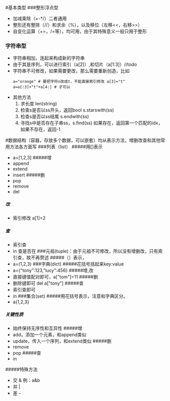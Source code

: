 #基本类型
###整形浮点型
- 加减乘除（+-*/）二者通用
- 整形还有整除（//）和求余（%），以及移位（左移<<，右移>>）
- 自变化运算（+=，/=等），均可用，由于其特殊意义一般只用于整形
### 字符串型
- 字符串相加，连起来构成新的字符串
- 由于其是序列，可以进行索引（a[2]）,和切片（a[1:3]）//todo
- 字符串不可修改，如果需要更改，那么需要重新创造，比如
    ```
  a="orange" # 要把字符n改成t，不能直接索引修改 a[3]="t"
  a=a[:3]+"t"+a[4:] # 才可以
    ```
- 其他方法
    1. 求长度 len(string)
    2. 检查s是否以ss开头，返回bool s.starswith(ss)
    3. 检查s是否以ss结尾 s.endwith(ss)
    4. 寻找s中是否存在子串ss，s.find(ss) 如果存在，返回第一个匹配的idx，如果不存在，返回-1

#数据结构（容器，存放多个数据，可以嵌套）均从表示方法，增删改查和其他常用方法各方面写
###列表（list）
#####用[]表示
- a=[1,2,3]
#####增
- append
- extend
- insert
#####删
- pop
- remove
- del
##### 改
- 索引修改 a[1]=2
##### 查
- 索引查
- in 查是否在
###元祖(tuple)：由于元祖不可修改，所以没有增删改，只有索引查，故不再赘述
#####（）表示，
- a=(1,2,3)
###字典(dict)
#####花括号括起来key:value 
- a={"tony":123,"lucy":456}
#####增,改
- 直接键值配对即可，a["tom"]=11
#####删
- 删除键即可 del a["tony"]
#####查
- 索引查即可
- in 
###集合(set)
#####用花括号表示，注意和字典区分。 
- a{1,2,3}
##### 关键性质
- 始终保持无序性和互异性
#####增
- add，添加一个元素，和append类似
- update，传入一个序列，和extend类似
#####删
- remove
- pop
#####查
- in

#####特殊方法
- 交 &   例：a&b
- 并  |  
- 差 - 

  

